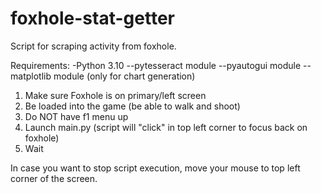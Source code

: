 # foxhole-stat-getter
Script for scraping activity from foxhole.

Requirements:
-Python 3.10
--pytesseract module
--pyautogui module
--matplotlib module (only for chart generation)

1. Make sure Foxhole is on primary/left screen
2. Be loaded into the game (be able to walk and shoot)
3. Do NOT have f1 menu up
4. Launch main.py (script will "click" in top left corner to focus back on foxhole)
5. Wait

In case you want to stop script execution, move your mouse to top left corner of the screen.

